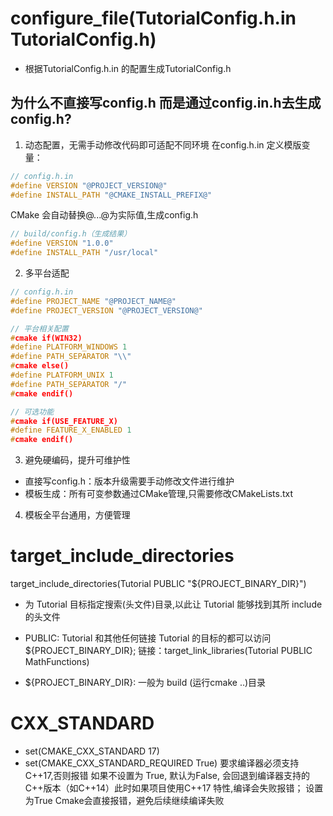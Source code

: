 # configure_file(TutorialConfig.h.in TutorialConfig.h)
- 根据TutorialConfig.h.in 的配置生成TutorialConfig.h
## 为什么不直接写config.h 而是通过config.in.h去生成config.h?
1. 动态配置，无需手动修改代码即可适配不同环境
在config.h.in 定义模版变量：
~~~cpp
// config.h.in
#define VERSION "@PROJECT_VERSION@"
#define INSTALL_PATH "@CMAKE_INSTALL_PREFIX@"
~~~

CMake 会自动替换@...@为实际值,生成config.h

~~~cpp
// build/config.h（生成结果）
#define VERSION "1.0.0"
#define INSTALL_PATH "/usr/local"
~~~
2. 多平台适配
~~~cpp
// config.h.in
#define PROJECT_NAME "@PROJECT_NAME@"
#define PROJECT_VERSION "@PROJECT_VERSION@"

// 平台相关配置
#cmake if(WIN32)
#define PLATFORM_WINDOWS 1
#define PATH_SEPARATOR "\\"
#cmake else()
#define PLATFORM_UNIX 1
#define PATH_SEPARATOR "/"
#cmake endif()

// 可选功能
#cmake if(USE_FEATURE_X)
#define FEATURE_X_ENABLED 1
#cmake endif()
~~~
3. 避免硬编码，提升可维护性
- 直接写config.h：版本升级需要手动修改文件进行维护
- 模板生成：所有可变参数通过CMake管理,只需要修改CMakeLists.txt

4. 模板全平台通用，方便管理

# target_include_directories

target_include_directories(Tutorial PUBLIC "${PROJECT_BINARY_DIR}")

- 为 Tutorial 目标指定搜索(头文件)目录,以此让 Tutorial 能够找到其所 include 的头文件

- PUBLIC: Tutorial 和其他任何链接 Tutorial 的目标的都可以访问 ${PROJECT_BINARY_DIR}; 链接：target_link_libraries(Tutorial PUBLIC MathFunctions)

- ${PROJECT_BINARY_DIR}: 一般为 build (运行cmake ..)目录

# CXX_STANDARD 
- set(CMAKE_CXX_STANDARD 17)
- set(CMAKE_CXX_STANDARD_REQUIRED True) 要求编译器必须支持C++17,否则报错
如果不设置为 True, 默认为False, 会回退到编译器支持的C++版本（如C++14）此时如果项目使用C++17 特性,编译会失败报错； 设置为True Cmake会直接报错，避免后续继续编译失败
